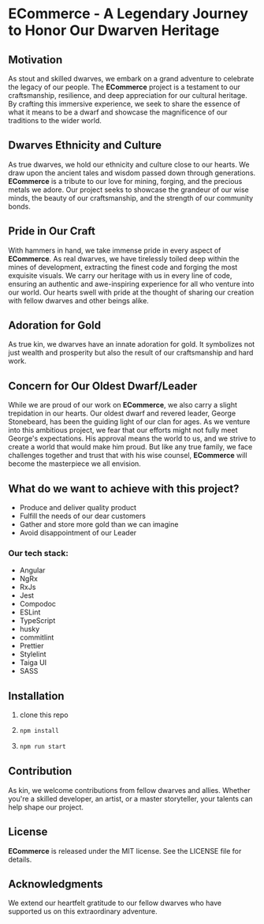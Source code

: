 # **ECommerce** - A Legendary Journey to Honor Our Dwarven Heritage

## Motivation

As stout and skilled dwarves, we embark on a grand adventure to celebrate the legacy of our people. The **ECommerce** project is a testament to our craftsmanship, resilience, and deep appreciation for our cultural heritage. By crafting this immersive experience, we seek to share the essence of what it means to be a dwarf and showcase the magnificence of our traditions to the wider world.

## Dwarves Ethnicity and Culture

As true dwarves, we hold our ethnicity and culture close to our hearts. We draw upon the ancient tales and wisdom passed down through generations. **ECommerce** is a tribute to our love for mining, forging, and the precious metals we adore. Our project seeks to showcase the grandeur of our wise minds, the beauty of our craftsmanship, and the strength of our community bonds.

## Pride in Our Craft

With hammers in hand, we take immense pride in every aspect of **ECommerce**. As real dwarves, we have tirelessly toiled deep within the mines of development, extracting the finest code and forging the most exquisite visuals. We carry our heritage with us in every line of code, ensuring an authentic and awe-inspiring experience for all who venture into our world. Our hearts swell with pride at the thought of sharing our creation with fellow dwarves and other beings alike.

## Adoration for Gold

As true kin, we dwarves have an innate adoration for gold. It symbolizes not just wealth and prosperity but also the result of our craftsmanship and hard work.

## Concern for Our Oldest Dwarf/Leader

While we are proud of our work on **ECommerce**, we also carry a slight trepidation in our hearts. Our oldest dwarf and revered leader, George Stonebeard, has been the guiding light of our clan for ages. As we venture into this ambitious project, we fear that our efforts might not fully meet George's expectations. His approval means the world to us, and we strive to create a world that would make him proud. But like any true family, we face challenges together and trust that with his wise counsel, **ECommerce** will become the masterpiece we all envision.

## What do we want to achieve with this project?

- Produce and deliver quality product
- Fulfill the needs of our dear customers
- Gather and store more gold than we can imagine
- Avoid disappointment of our Leader

### Our tech stack:

- Angular
- NgRx
- RxJs
- Jest
- Compodoc
- ESLint
- TypeScript
- husky
- commitlint
- Prettier
- Stylelint
- Taiga UI
- SASS

## Installation

1. clone this repo

2. ```bash
   npm install
   ```

3. ```bash
   npm run start
   ```

## Contribution

As kin, we welcome contributions from fellow dwarves and allies. Whether you're a skilled developer, an artist, or a master storyteller, your talents can help shape our project.

## License

**ECommerce** is released under the MIT license. See the LICENSE file for details.

## Acknowledgments

We extend our heartfelt gratitude to our fellow dwarves who have supported us on this extraordinary adventure.
